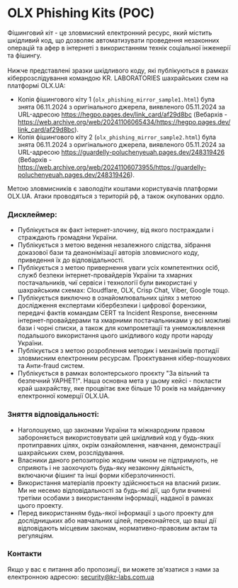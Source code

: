 # OLX Phishing Kits (POC)
Фішинговий кіт - це зловмисний електронний ресурс, який містить шкідливий код, що дозволяє автоматизувати проведення незаконних операцій та афер в інтернеті з використанням технік соціальної інженерії та фішингу. <br><br>
Нижче представлені зразки шкідливого коду, які публікуються в рамках кіберрозслідування командою KR. LABORATORIES шахрайських схем на платформі OLX.UA:
- Копія фішингового кіту 1 (``olx_phishing_mirror_sample1.html``) була знята 06.11.2024 з оригінального джерела, виявленого 05.11.2024 за URL-адресою https://hegpo.pages.dev/link_card/af29d8bc (Вебархів - https://web.archive.org/web/20241106065434/https://hegpo.pages.dev/link_card/af29d8bc).
- Копія фішингового кіту 2 (``olx_phishing_mirror_sample2.html``) була знята 06.11.2024 з оригінального джерела, виявленого 05.11.2024 за URL-адресою https://guardelly-poluchenyeuah.pages.dev/248319426 (Вебархів - https://web.archive.org/web/20241106073955/https://guardelly-poluchenyeuah.pages.dev/248319426).

Метою зловмисників є заволодіти коштами користувачів платформи OLX.UA. Атаки проводяться з територій рф, а також окупованих ордло.
### Дисклеймер:
- Публікується як факт інтернет-злочину, від якого постраждали і страждають громадяни України.
- Публікується з метою ведення незалежного слідства, зібрання доказової бази та деанонімізації авторів зловмисного коду, приведення їх до відповідальності.
- Публікується з метою привернення уваги усіх компетентних осіб, служб безпеки інтернет-провайдерів України та хмарних постачальників, чиї сервіси і технології були використані у шахрайським схемах: Cloudflare, OLX, Crisp Chat, Viber, Google тощо.
- Публікується виключно в ознайомлювальних цілях з метою дослідження експертами кібербезпеки і цифрової форензики, передачі фактів командам CERT та Incident Response, внесенням інтернет-провайдерами та хмарними постачальниками у всі можливі бази і чорні списки, а також для компрометації та унеможливлення подальшого використання цього шкідливого коду проти народу України.
- Публікується з метою розроблення методик і механізмів протидії зловмисним електронним ресурсам. Проєктування кібер-пошукових та Анти-fraud систем.
- Публікується в рамках волонтерського проєкту "За вільний та безпечний УАРНЕТ!". Наша основна мета у цьому кейсі - покласти край шахрайству, яке процвітає вже більше 10 років на майданчику електронної комерції OLX.UA.
### Зняття відповідальності:
- Наголошуємо, що законами України та міжнародним правом забороняється використовувати цей шкідливий код у будь-яких протиправних цілях, окрім ознайомлення, навчання, демонстрації шахрайських схем, розслідування.
- Власники даного репозиторію жодним чином не підтримують, не сприяють і не заохочують будь-яку незаконну діяльність, включаючи фішинг та інші форми кіберзлочинності.
- Використання матеріалів проекту здійснюється на власний ризик. Ми не несемо відповідальності за будь-які дії, що були вчинені третіми особами з використанням інформації, наданої в рамках цього проекту.
- Перед використанням будь-якої інформації з цього проекту для дослідницьких або навчальних цілей, переконайтеся, що ваші дії відповідають місцевим законам, нормативно-правовим актам та регуляціям.
### Контакти
Якщо у вас є питання або пропозиції, ви можете зв'язатися з нами за електронною адресою: security@kr-labs.com.ua
